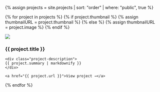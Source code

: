 {% assign projects = site.projects | sort: "order" | where: "public", true %}

{% for project in projects %}
  {% if project.thumbnail %}
   {% assign thumbnailURL = project.thumbnail %}
  {% else %}
   {% assign thumbnailURL = project.image %}
  {% endif %}

  <article class="portfolio-item">
   <img src="{{ thumbnailURL }}">

   <div class="project-details">
    <h3 class="subtitle">{{ project.title }}</h3>

    <div class="project-description">
    {{ project.summary | markdownify }}
    </div>

    <a href="{{ project.url }}">View project →</a>
   </div>
  </article>
{% endfor %}
